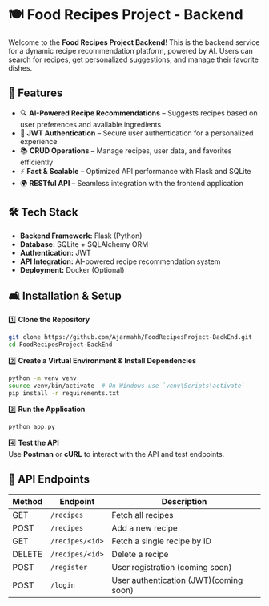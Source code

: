 # 🍽️ Food Recipes Project - Backend

Welcome to the **Food Recipes Project Backend**! This is the backend service for a dynamic recipe recommendation platform, powered by AI. Users can search for recipes, get personalized suggestions, and manage their favorite dishes.  

## 🚀 Features  
- 🔍 **AI-Powered Recipe Recommendations** – Suggests recipes based on user preferences and available ingredients  
- 🔐 **JWT Authentication** – Secure user authentication for a personalized experience  
- 📚 **CRUD Operations** – Manage recipes, user data, and favorites efficiently  
- ⚡ **Fast & Scalable** – Optimized API performance with Flask and SQLite  
- 🌍 **RESTful API** – Seamless integration with the frontend application  

## 🛠️ Tech Stack  
- **Backend Framework:** Flask (Python)  
- **Database:** SQLite + SQLAlchemy ORM  
- **Authentication:** JWT  
- **API Integration:** AI-powered recipe recommendation system  
- **Deployment:** Docker (Optional)  

## 🛋️ Installation & Setup  

1️⃣ **Clone the Repository**  
```bash
git clone https://github.com/Ajarmahh/FoodRecipesProject-BackEnd.git
cd FoodRecipesProject-BackEnd
```

2️⃣ **Create a Virtual Environment & Install Dependencies**  
```bash
python -m venv venv
source venv/bin/activate  # On Windows use `venv\Scripts\activate`
pip install -r requirements.txt
```

3️⃣ **Run the Application**  
```bash
python app.py
```

4️⃣ **Test the API**  
Use **Postman** or **cURL** to interact with the API and test endpoints.

## 🔗 API Endpoints  

| Method | Endpoint               | Description                           |
|--------|------------------------|---------------------------------------|
| GET    | `/recipes`             | Fetch all recipes                     |
| POST   | `/recipes`             | Add a new recipe                      |
| GET    | `/recipes/<id>`        | Fetch a single recipe by ID           |               
| DELETE | `/recipes/<id>`        | Delete a recipe                       |
| POST   | `/register`            | User registration (coming soon)       |          
| POST   | `/login`               | User authentication (JWT)(coming soon)|    
